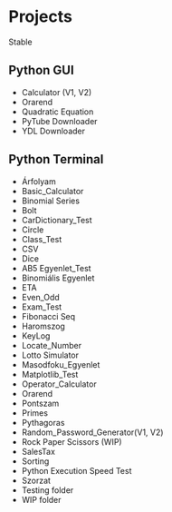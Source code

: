 # **Projects**
Stable

Python GUI
------

* Calculator (V1, V2)
* Orarend
* Quadratic Equation
* PyTube Downloader
* YDL Downloader


Python Terminal
------

* Árfolyam
* Basic_Calculator
* Binomial Series
* Bolt
* CarDictionary_Test
* Circle
* Class_Test
* CSV
* Dice
* AB5 Egyenlet_Test
* Binomiális Egyenlet
* ETA
* Even_Odd
* Exam_Test
* Fibonacci Seq
* Haromszog
* KeyLog
* Locate_Number
* Lotto Simulator
* Masodfoku_Egyenlet
* Matplotlib_Test
* Operator_Calculator
* Orarend
* Pontszam
* Primes
* Pythagoras
* Random_Password_Generator(V1, V2)
* Rock Paper Scissors (WIP)
* SalesTax
* Sorting
* Python Execution Speed Test
* Szorzat
* Testing folder
* WIP folder
